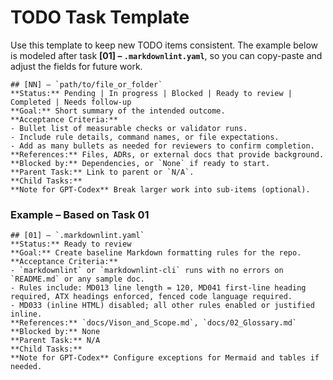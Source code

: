 # TODO Task Template

Use this template to keep new TODO items consistent. The example below is modeled after task **[01] – `.markdownlint.yaml`**, so you can copy-paste and adjust the fields for future work.

```
## [NN] – `path/to/file_or_folder`
**Status:** Pending | In progress | Blocked | Ready to review | Completed | Needs follow-up
**Goal:** Short summary of the intended outcome.
**Acceptance Criteria:**  
- Bullet list of measurable checks or validator runs.  
- Include rule details, command names, or file expectations.  
- Add as many bullets as needed for reviewers to confirm completion.
**References:** Files, ADRs, or external docs that provide background.  
**Blocked by:** Dependencies, or `None` if ready to start.  
**Parent Task:** Link to parent or `N/A`.  
**Child Tasks:**  
**Note for GPT-Codex** Break larger work into sub-items (optional).
```

### Example – Based on Task 01

```
## [01] – `.markdownlint.yaml`
**Status:** Ready to review
**Goal:** Create baseline Markdown formatting rules for the repo.  
**Acceptance Criteria:**  
- `markdownlint` or `markdownlint-cli` runs with no errors on `README.md` or any sample doc.  
- Rules include: MD013 line length = 120, MD041 first-line heading required, ATX headings enforced, fenced code language required.  
- MD033 (inline HTML) disabled; all other rules enabled or justified inline.  
**References:** `docs/Vison_and_Scope.md`, `docs/02_Glossary.md`  
**Blocked by:** None  
**Parent Task:** N/A  
**Child Tasks:**  
**Note for GPT-Codex** Configure exceptions for Mermaid and tables if needed.
```
